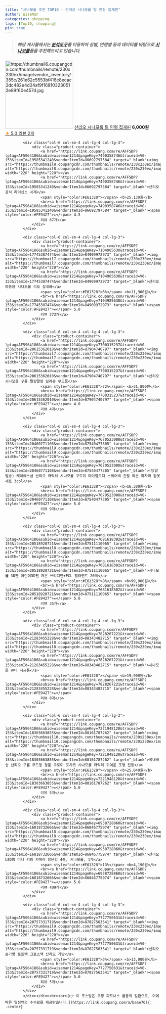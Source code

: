 ```yaml
---
title: "시나모롤 추천 TOP10 - 산리오 시나모롤 털 인형 집게핀"
author: WiseMan
categories: shopping
tags: [Top10, shopping]
pin: true
---
```


> ##### 해당 게시물에서는 [**분석도구**](https://itemscout.io/)를 이용하여 **성별**, **연령별** 등의 데이터를 바탕으로 [**시나모롤**](https://link.coupang.com/a/baae76)들을 추천해드리고 있습니다.
<div class="container"><div class="row">
            <div class="col-6 col-sm-4 col-lg-4 col-lg-3">
                <div class="product-container">
                    <a href="https://link.coupang.com/re/AFFSDP?lptag=AF5964186&subid=wiseman1214&pageKey=7755084761&traceid=V0-153&itemId=20899428063&vendorItemId=87966492109" target="_blank"><img src="https://thumbnail6.coupangcdn.com/thumbnails/remote/230x230ex/image/vendor_inventory/355c/261e62c5553bf416c8ecac2dc482e4d34af9f168103230512e89f60e457d.jpg" alt="https://thumbnail6.coupangcdn.com/thumbnails/remote/230x230ex/image/vendor_inventory/355c/261e62c5553bf416c8ecac2dc482e4d34af9f168103230512e89f60e457d.jpg" width="220" height="220"></a>
                    <a href="https://link.coupang.com/re/AFFSDP?lptag=AF5964186&subid=wiseman1214&pageKey=7755084761&traceid=V0-153&itemId=20899428063&vendorItemId=87966492109" target="_blank">산리오 시나모롤 털 인형 집게핀</a>
                    <span style="color:#E61328"></span> <b>6,000원</b>
                    <br><a href="https://link.coupang.com/re/AFFSDP?lptag=AF5964186&subid=wiseman1214&pageKey=7755084761&traceid=V0-153&itemId=20899428063&vendorItemId=87966492109" target="_blank"><span style="color:#FE9427">★</span> 5.0
                    리뷰 2개</a>
                </div>
            </div>
            
            <div class="col-6 col-sm-4 col-lg-4 col-lg-3">
                <div class="product-container">
                    <a href="https://link.coupang.com/re/AFFSDP?lptag=AF5964186&subid=wiseman1214&pageKey=7490358746&traceid=V0-153&itemId=19585341240&vendorItemId=86692797584" target="_blank"><img src="https://thumbnail8.coupangcdn.com/thumbnails/remote/230x230ex/image/vendor_inventory/a382/227dfaf94305c77bb8ee510ba064ea72e323758939771f13b32b83dcac0b.jpg" alt="https://thumbnail8.coupangcdn.com/thumbnails/remote/230x230ex/image/vendor_inventory/a382/227dfaf94305c77bb8ee510ba064ea72e323758939771f13b32b83dcac0b.jpg" width="220" height="220"></a>
                    <a href="https://link.coupang.com/re/AFFSDP?lptag=AF5964186&subid=wiseman1214&pageKey=7490358746&traceid=V0-153&itemId=19585341240&vendorItemId=86692797584" target="_blank">산리오 공식 라이센스 시계</a>
                    <span style="color:#E61328"></span> <b>25,130원</b>
                    <br><a href="https://link.coupang.com/re/AFFSDP?lptag=AF5964186&subid=wiseman1214&pageKey=7490358746&traceid=V0-153&itemId=19585341240&vendorItemId=86692797584" target="_blank"><span style="color:#FE9427">★</span> 4.5
                    리뷰 67개</a>
                </div>
            </div>
            
            <div class="col-6 col-sm-4 col-lg-4 col-lg-3">
                <div class="product-container">
                    <a href="https://link.coupang.com/re/AFFSDP?lptag=AF5964186&subid=wiseman1214&pageKey=7104985630&traceid=V0-153&itemId=17745387474&vendorItemId=84909972973" target="_blank"><img src="https://thumbnail7.coupangcdn.com/thumbnails/remote/230x230ex/image/rs_quotation_api/t63wgqgk/f0519c64b97d40caafec729d9c47204a.jpg" alt="https://thumbnail7.coupangcdn.com/thumbnails/remote/230x230ex/image/rs_quotation_api/t63wgqgk/f0519c64b97d40caafec729d9c47204a.jpg" width="220" height="220"></a>
                    <a href="https://link.coupang.com/re/AFFSDP?lptag=AF5964186&subid=wiseman1214&pageKey=7104985630&traceid=V0-153&itemId=17745387474&vendorItemId=84909972973" target="_blank">산리오 아동용 시나모롤 리오 실내화</a>
                    <span style="color:#E61328">6%</span> <b>11,900원</b>
                    <br><a href="https://link.coupang.com/re/AFFSDP?lptag=AF5964186&subid=wiseman1214&pageKey=7104985630&traceid=V0-153&itemId=17745387474&vendorItemId=84909972973" target="_blank"><span style="color:#FE9427">★</span> 5.0
                    리뷰 272개</a>
                </div>
            </div>
            
            <div class="col-6 col-sm-4 col-lg-4 col-lg-3">
                <div class="product-container">
                    <a href="https://link.coupang.com/re/AFFSDP?lptag=AF5964186&subid=wiseman1214&pageKey=7700315237&traceid=V0-153&itemId=20615362010&vendorItemId=87904740797" target="_blank"><img src="https://thumbnail7.coupangcdn.com/thumbnails/remote/230x230ex/image/vendor_inventory/bb49/0eface1597a32d71f9e79e0fdd09fcbc122e6ff80e67c9824c6bfbd0d912.jpg" alt="https://thumbnail7.coupangcdn.com/thumbnails/remote/230x230ex/image/vendor_inventory/bb49/0eface1597a32d71f9e79e0fdd09fcbc122e6ff80e67c9824c6bfbd0d912.jpg" width="220" height="220"></a>
                    <a href="https://link.coupang.com/re/AFFSDP?lptag=AF5964186&subid=wiseman1214&pageKey=7700315237&traceid=V0-153&itemId=20615362010&vendorItemId=87904740797" target="_blank">산리오 시나모롤 구름 말랑말랑 실리콘 무드등</a>
                    <span style="color:#E61328">72%</span> <b>31,800원</b>
                    <br><a href="https://link.coupang.com/re/AFFSDP?lptag=AF5964186&subid=wiseman1214&pageKey=7700315237&traceid=V0-153&itemId=20615362010&vendorItemId=87904740797" target="_blank"><span style="color:#FE9427">★</span> 4.0
                    리뷰 4개</a>
                </div>
            </div>
            
            <div class="col-6 col-sm-4 col-lg-4 col-lg-3">
                <div class="product-container">
                    <a href="https://link.coupang.com/re/AFFSDP?lptag=AF5964186&subid=wiseman1214&pageKey=7670523008&traceid=V0-153&itemId=20460771108&vendorItemId=87540477305" target="_blank"><img src="https://thumbnail9.coupangcdn.com/thumbnails/remote/230x230ex/image/vendor_inventory/f45e/bfe3f622a9c1b982d97b0b81895a98f37c33297eab0643eed038ee56d148.jpg" alt="https://thumbnail9.coupangcdn.com/thumbnails/remote/230x230ex/image/vendor_inventory/f45e/bfe3f622a9c1b982d97b0b81895a98f37c33297eab0643eed038ee56d148.jpg" width="220" height="220"></a>
                    <a href="https://link.coupang.com/re/AFFSDP?lptag=AF5964186&subid=wiseman1214&pageKey=7670523008&traceid=V0-153&itemId=20460771108&vendorItemId=87540477305" target="_blank">(당일발송) 케이에스샵 산리오 캐릭터 시나모롤 쿠로미 마이멜로디 스퀘어넥 긴팔 리본 파자마 잠옷세트 3col</a>
                    <span style="color:#E61328"></span> <b>16,300원</b>
                    <br><a href="https://link.coupang.com/re/AFFSDP?lptag=AF5964186&subid=wiseman1214&pageKey=7670523008&traceid=V0-153&itemId=20460771108&vendorItemId=87540477305" target="_blank"><span style="color:#FE9427">★</span> 5.0
                    리뷰 9개</a>
                </div>
            </div>
            
            <div class="col-6 col-sm-4 col-lg-4 col-lg-3">
                <div class="product-container">
                    <a href="https://link.coupang.com/re/AFFSDP?lptag=AF5964186&subid=wiseman1214&pageKey=7681618302&traceid=V0-153&itemId=20518920721&vendorItemId=87511110065" target="_blank"><img src="https://thumbnail8.coupangcdn.com/thumbnails/remote/230x230ex/image/vendor_inventory/a20b/91b648f37d67c3aaffdcfa34af6d9b457c32f3ef35a31003edd43754bea9.jpg" alt="https://thumbnail8.coupangcdn.com/thumbnails/remote/230x230ex/image/vendor_inventory/a20b/91b648f37d67c3aaffdcfa34af6d9b457c32f3ef35a31003edd43754bea9.jpg" width="220" height="220"></a>
                    <a href="https://link.coupang.com/re/AFFSDP?lptag=AF5964186&subid=wiseman1214&pageKey=7681618302&traceid=V0-153&itemId=20518920721&vendorItemId=87511110065" target="_blank">시나모롤 3D펜 어린이3D펜 저온 쓰리디펜+PCL 필라멘트 20색</a>
                    <span style="color:#E61328">8%</span> <b>99,000원</b>
                    <br><a href="https://link.coupang.com/re/AFFSDP?lptag=AF5964186&subid=wiseman1214&pageKey=7681618302&traceid=V0-153&itemId=20518920721&vendorItemId=87511110065" target="_blank"><span style="color:#FE9427">★</span> 5.0
                    리뷰 35개</a>
                </div>
            </div>
            
            <div class="col-6 col-sm-4 col-lg-4 col-lg-3">
                <div class="product-container">
                    <a href="https://link.coupang.com/re/AFFSDP?lptag=AF5964186&subid=wiseman1214&pageKey=7828267221&traceid=V0-153&itemId=21283455228&vendorItemId=88343482715" target="_blank"><img src="https://thumbnail8.coupangcdn.com/thumbnails/remote/230x230ex/image/vendor_inventory/6387/ae8273e164740b34031bccbd1320c22d35a71cc7382ba7094b5289daaef5.jpg" alt="https://thumbnail8.coupangcdn.com/thumbnails/remote/230x230ex/image/vendor_inventory/6387/ae8273e164740b34031bccbd1320c22d35a71cc7382ba7094b5289daaef5.jpg" width="220" height="220"></a>
                    <a href="https://link.coupang.com/re/AFFSDP?lptag=AF5964186&subid=wiseman1214&pageKey=7828267221&traceid=V0-153&itemId=21283455228&vendorItemId=88343482715" target="_blank">시나모롤 큐티 저금통</a>
                    <span style="color:#E61328"></span> <b>19,900원</b>
                    <br><a href="https://link.coupang.com/re/AFFSDP?lptag=AF5964186&subid=wiseman1214&pageKey=7828267221&traceid=V0-153&itemId=21283455228&vendorItemId=88343482715" target="_blank"><span style="color:#FE9427">★</span> 
                    리뷰 0개</a>
                </div>
            </div>
            
            <div class="col-6 col-sm-4 col-lg-4 col-lg-3">
                <div class="product-container">
                    <a href="https://link.coupang.com/re/AFFSDP?lptag=AF5964186&subid=wiseman1214&pageKey=7221948120&traceid=V0-153&itemId=18303663855&vendorItemId=88161787262" target="_blank"><img src="https://thumbnail10.coupangcdn.com/thumbnails/remote/230x230ex/image/vendor_inventory/0b19/01989ee9f34c20b00180db1ed6daaccc86f90b5719f66438ca8ac5886f32.jpg" alt="https://thumbnail10.coupangcdn.com/thumbnails/remote/230x230ex/image/vendor_inventory/0b19/01989ee9f34c20b00180db1ed6daaccc86f90b5719f66438ca8ac5886f32.jpg" width="220" height="220"></a>
                    <a href="https://link.coupang.com/re/AFFSDP?lptag=AF5964186&subid=wiseman1214&pageKey=7221948120&traceid=V0-153&itemId=18303663855&vendorItemId=88161787262" target="_blank">국내배송 산리오 구름 무드등 정품 쿠로미 포챠코 시나모롤 캐릭터 귀여운 조명 전등</a>
                    <span style="color:#E61328"></span> <b>25,040원</b>
                    <br><a href="https://link.coupang.com/re/AFFSDP?lptag=AF5964186&subid=wiseman1214&pageKey=7221948120&traceid=V0-153&itemId=18303663855&vendorItemId=88161787262" target="_blank"><span style="color:#FE9427">★</span> 5.0
                    리뷰 5개</a>
                </div>
            </div>
            
            <div class="col-6 col-sm-4 col-lg-4 col-lg-3">
                <div class="product-container">
                    <a href="https://link.coupang.com/re/AFFSDP?lptag=AF5964186&subid=wiseman1214&pageKey=6938728860&traceid=V0-153&itemId=16818732666&vendorItemId=86846775974" target="_blank"><img src="https://thumbnail8.coupangcdn.com/thumbnails/remote/230x230ex/image/vendor_inventory/e359/45f91e63bf87891af34a9e082ac587bf0301b509ff40e3f5e71a73931bc9.jpg" alt="https://thumbnail8.coupangcdn.com/thumbnails/remote/230x230ex/image/vendor_inventory/e359/45f91e63bf87891af34a9e082ac587bf0301b509ff40e3f5e71a73931bc9.jpg" width="220" height="220"></a>
                    <a href="https://link.coupang.com/re/AFFSDP?lptag=AF5964186&subid=wiseman1214&pageKey=6938728860&traceid=V0-153&itemId=16818732666&vendorItemId=86846775974" target="_blank">산리오 LED빔 미니 키링 카메라 장난감 4종, 시나모롤, 1개</a>
                    <span style="color:#E61328">13%</span> <b>4,190원</b>
                    <br><a href="https://link.coupang.com/re/AFFSDP?lptag=AF5964186&subid=wiseman1214&pageKey=6938728860&traceid=V0-153&itemId=16818732666&vendorItemId=86846775974" target="_blank"><span style="color:#FE9427">★</span> 5.0
                    리뷰 409개</a>
                </div>
            </div>
            
            <div class="col-6 col-sm-4 col-lg-4 col-lg-3">
                <div class="product-container">
                    <a href="https://link.coupang.com/re/AFFSDP?lptag=AF5964186&subid=wiseman1214&pageKey=7727750631&traceid=V0-153&itemId=20757331719&vendorItemId=87827563541" target="_blank"><img src="https://thumbnail9.coupangcdn.com/thumbnails/remote/230x230ex/image/vendor_inventory/b4de/77a788a6acfdb362340bf8ba0be18f3d310bff4eea022879fed5b77e1700.jpg" alt="https://thumbnail9.coupangcdn.com/thumbnails/remote/230x230ex/image/vendor_inventory/b4de/77a788a6acfdb362340bf8ba0be18f3d310bff4eea022879fed5b77e1700.jpg" width="220" height="220"></a>
                    <a href="https://link.coupang.com/re/AFFSDP?lptag=AF5964186&subid=wiseman1214&pageKey=7727750631&traceid=V0-153&itemId=20757331719&vendorItemId=87827563541" target="_blank">산리오 손가방 토트백 크로스백 산리오 가방</a>
                    <span style="color:#E61328">5%</span> <b>13,000원</b>
                    <br><a href="https://link.coupang.com/re/AFFSDP?lptag=AF5964186&subid=wiseman1214&pageKey=7727750631&traceid=V0-153&itemId=20757331719&vendorItemId=87827563541" target="_blank"><span style="color:#FE9427">★</span> 5.0
                    리뷰 5개</a>
                </div>
            </div>
            </div></div><br><br>[👉 이 포스팅은 쿠팡 파트너스 활동의 일환으로, 이에 따른 일정액의 수수료를 제공받습니다.](https://link.coupang.com/a/baae76){: .center}